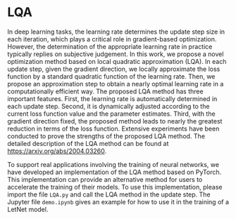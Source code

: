 # LQA

In deep learning tasks, the learning rate determines the update step size in each iteration, which plays a critical role in gradient-based optimization. However, the determination of the appropriate learning rate in practice typically replies on subjective judgement. In this work, we propose a novel optimization method based on local quadratic approximation (LQA). In each update step, given the gradient direction, we locally approximate the loss function by a standard quadratic function of the learning rate. Then, we propose an approximation step to obtain a nearly optimal learning rate in a computationally efficient way. The proposed LQA method has three important features. First, the learning rate is automatically determined in each update step. Second, it is dynamically adjusted according to the current loss function value and the parameter estimates. Third, with the gradient direction fixed, the proposed method leads to nearly the greatest reduction in terms of the loss function. Extensive experiments have been conducted to prove the strengths of the proposed LQA method. The detailed description of the LQA method can be found at https://arxiv.org/abs/2004.03260.

To support real applications involving the training of neural networks, we have developed an implementation of the LQA method based on PyTorch. This implementation can provide an alternative method for users to accelerate the training of their models. To use this implementation, please import the file `LQA.py` and call the LQA method in the update step. The Jupyter file `demo.ipynb` gives an example for how to use it in the training of a LetNet model.
